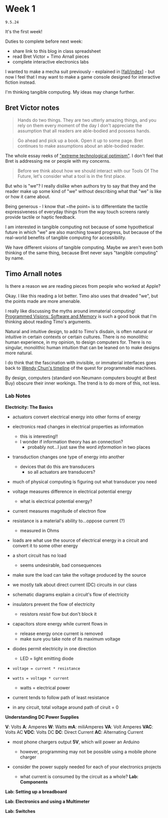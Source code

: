 # Week 1
`9.5.24`

It's the first week! 

Duties to complete before next week:
* share link to this blog in class spreadsheet
* read Bret Victor + Timo Arnall pieces
* complete interactive electronics labs

I wanted to make a mecha suit previously - explained in [[fall/index]] - but now I feel that I may want to make a game console designed for interactive fiction instead.

I'm thinking tangible computing. My ideas may change further.

## Bret Victor notes
> Hands do two things. They are two utterly amazing things, and you rely on them every moment of the day
I don't appreciate the assumption that all readers are able-bodied and possess hands. 

> Go ahead and pick up a book. Open it up to some page.
Bret continues to make assumptions about an able-bodied reader.


The whole essay reeks of ["extreme technological optimism"](https://eprint.iacr.org/2015/1162.pdf). I don't feel that Bret is addressing me or people with my  concerns.

> Before we think about how we should interact with our Tools Of The Future, let's consider what a tool is in the first place.

But who is "we"? I really dislike when authors try to say that they and the reader make up some kind of "we" without describing what that "we" is like or how it came about.

Being generous - I know that ~the point~ is to differentiate the tactile expressiveness of everyday things from the way touch screens rarely provide tactile or haptic feedback. 

I am interested in tangible computing not because of some hypothetical future in which "we" are also marching toward progress, but because of the real-world benefits of tangible computing for accessibility.

We have different visions of tangible computing. Maybe we aren't even both thinking of the same thing, because Bret never says "tangible computing" by name.



## Timo Arnall notes

Is there a reason we are reading pieces from people who worked at Apple? 

Okay. I like this reading a lot better. Timo also uses that dreaded "we", but the points made are more amenable.

I really like discussing the myths around immaterial computing! [Programmed Visions: Software and Memory](https://direct.mit.edu/books/oa-monograph/3341/Programmed-VisionsSoftware-and-Memory) is such a good book that I'm thinking about reading Timo's arguments.

Natural and intuitive design, to add to Timo's disdain, is often natural or intuitive in certain contexts or certain cultures. There is no monolithic human experience, in my opinion, to design computers for. There is no singular, monolithic human intuition that can be leaned on to make designs more natural.

I do think that the fascination with invisible, or immaterial interfaces goes back to [Wendy Chun's timeline](https://direct.mit.edu/books/oa-monograph/3341/Programmed-VisionsSoftware-and-Memory) of the quest for programmable machines.

By design, computers (standard von Neumann computers bought at Best Buy) obscure their inner workings. The trend is to do more of this, not less.

### Lab Notes

**Electricity: The Basics**
* actuators convert electrical energy into other forms of energy
* electronics read changes in electrical properties as information
  * this is interesting!!
  * I wonder if information theory has an connection?
    * probably not...I just saw the word *information* in two places
* transduction changes one type of energy into another
  * devices that do this are transducers
    * so all actuators are transducers?
  
* much of physical computing is figuring out what transducer you need 
  
* voltage measures difference in electrical potential energy
  * what is electrical potential energy?

* current measures magnitude of electron flow 
* resistance is a material's ability to...oppose current (?)
  * measured in Ohms
* loads are what use the source of electrical energy in a circuit and convert it to some other energy

* a short circuit has no load
  * seems undesirable, bad consequences

* make sure the load can take the voltage produced by the source
* we mostly talk about direct current (DC) circuits in our class

* schematic diagrams explain a circuit's flow of electricity

* insulators prevent the flow of electricity
  * resistors *resist* flow but don't block it
  
* capacitors store energy while current flows in
  * release energy once current is removed
  * make sure you take note of its maximum voltage

* diodes permit electricity in one direction
  * LED = light emitting diode 
  
* `voltage = current * resistance`

* `watts = voltage * current`
  * watts = electrical power

* current tends to follow path of least resistance
* in any circuit, total voltage around path of ciruit = 0


**Understanding DC Power Supplies**

**V**: Volts
**A**: Amperes
**W**: Watts
**mA**: miliAmperes
**VA**: Volt Amperes
**VAC**: Volts AC
**VDC**: Volts DC
**DC**: Direct Current
**AC**: Alternating Current

* most phone chargers output **5V**, which will power an Arduino
  * however, programming may not be possible using a mobile phone charger

* consider the power supply needed for each of your electronics projects
  * what current is consumed by the circuit as a whole?
**Lab: Components**

**Lab: Setting up a breadboard**

**Lab: Electronics and using a Multimeter**

**Lab: Switches**

[//begin]: # "Autogenerated link references for markdown compatibility"
[fall/index]: ../../index.md "beginning a new semester"
[//end]: # "Autogenerated link references"
